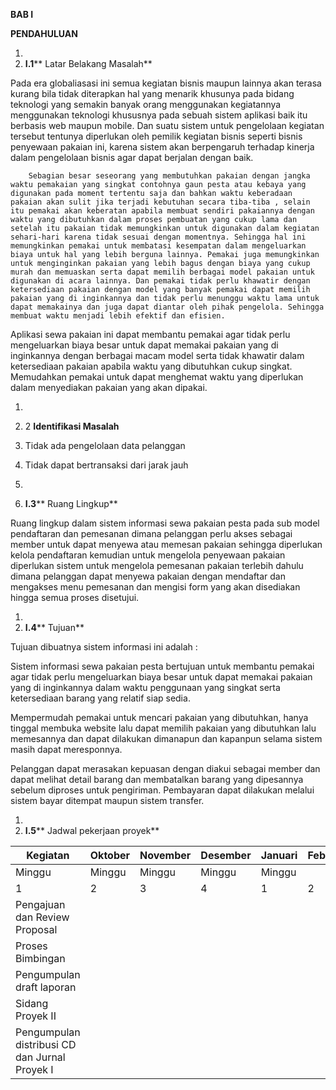 **BAB I**

**PENDAHULUAN**

1.
  1. **I.1**** Latar  Belakang  Masalah**

Pada era globaliasasi ini semua kegiatan bisnis maupun lainnya akan terasa kurang bila tidak diterapkan hal yang menarik khusunya pada bidang teknologi yang semakin banyak orang menggunakan kegiatannya menggunakan teknologi khususnya pada sebuah sistem aplikasi baik itu berbasis web maupun mobile. Dan suatu sistem untuk pengelolaan kegiatan tersebut tentunya diperlukan oleh pemilik kegiatan bisnis seperti bisnis penyewaan pakaian ini, karena sistem akan berpengaruh terhadap kinerja dalam pengelolaan bisnis agar dapat berjalan dengan baik.

        Sebagian besar seseorang yang membutuhkan pakaian dengan jangka waktu pemakaian yang singkat contohnya gaun pesta atau kebaya yang digunakan pada moment tertentu saja dan bahkan waktu keberadaan pakaian akan sulit jika terjadi kebutuhan secara tiba-tiba , selain itu pemakai akan keberatan apabila membuat sendiri pakaiannya dengan waktu yang dibutuhkan dalam proses pembuatan yang cukup lama dan setelah itu pakaian tidak memungkinkan untuk digunakan dalam kegiatan sehari-hari karena tidak sesuai dengan momentnya. Sehingga hal ini memungkinkan pemakai untuk membatasi kesempatan dalam mengeluarkan biaya untuk hal yang lebih berguna lainnya. Pemakai juga memungkinkan untuk menginginkan pakaian yang lebih bagus dengan biaya yang cukup murah dan memuaskan serta dapat memilih berbagai model pakaian untuk digunakan di acara lainnya. Dan pemakai tidak perlu khawatir dengan ketersediaan pakaian dengan model yang banyak pemakai dapat memilih pakaian yang di inginkannya dan tidak perlu menunggu waktu lama untuk dapat memakainya dan juga dapat diantar oleh pihak pengelola. Sehingga membuat waktu menjadi lebih efektif dan efisien.

Aplikasi sewa pakaian ini dapat membantu pemakai agar tidak perlu mengeluarkan biaya besar untuk dapat memakai pakaian yang di inginkannya dengan berbagai macam model serta tidak khawatir dalam ketersediaan pakaian apabila waktu yang dibutuhkan cukup singkat. Memudahkan pemakai untuk dapat menghemat waktu yang diperlukan dalam menyediakan pakaian yang  akan dipakai.

1.
  1. 2 **Identifikasi Masalah**

1. Tidak ada pengelolaan data pelanggan
2. Tidak dapat bertransaksi dari jarak jauh

1.
  1. **I.3**** Ruang Lingkup**

Ruang lingkup dalam sistem informasi sewa pakaian pesta pada sub model pendaftaran dan pemesanan dimana pelanggan perlu akses sebagai member untuk dapat menyewa atau memesan pakaian sehingga diperlukan kelola pendaftaran kemudian untuk mengelola penyewaan pakaian diperlukan sistem untuk mengelola pemesanan pakaian terlebih dahulu dimana pelanggan dapat menyewa pakaian dengan mendaftar dan mengakses menu pemesanan dan mengisi form yang akan disediakan hingga semua proses disetujui.

1.
  1. **I.4**** Tujuan**

Tujuan dibuatnya sistem informasi ini adalah        :

Sistem informasi sewa pakaian pesta bertujuan untuk membantu pemakai agar tidak perlu mengeluarkan biaya besar untuk dapat memakai pakaian yang di inginkannya dalam waktu penggunaan yang singkat serta ketersediaan barang yang relatif siap sedia.

Mempermudah pemakai untuk mencari pakaian yang dibutuhkan, hanya tinggal membuka website lalu dapat memilih pakaian yang dibutuhkan lalu memesannya dan dapat dilakukan dimanapun dan kapanpun selama sistem masih dapat meresponnya.

Pelanggan dapat merasakan kepuasan dengan diakui sebagai member dan dapat melihat detail barang dan membatalkan barang yang dipesannya sebelum diproses untuk pengiriman. Pembayaran dapat dilakukan melalui sistem bayar ditempat maupun sistem transfer.

1.
  1. **I.5**** Jadwal pekerjaan proyek**

| Kegiatan | Oktober | November | Desember | Januari | Februari |
| --- | --- | --- | --- | --- | --- |
| Minggu | Minggu | Minggu | Minggu | Minggu |
| 1 | 2 | 3 | 4 | 1 | 2 | 3 | 4 | 1 | 2 | 3 | 4 | 1 | 2 | 3 | 4 | 1 | 2 | 3 | 4 |
| Pengajuan dan Review Proposal | | | | | | | | | | | | | | | | | | | | |
| Proses Bimbingan | | | | | | | | | | | | | | | | | | | | |
| Pengumpulan draft laporan | | | | | | | | | | | | | | | | | | | | |
| Sidang Proyek II | | | | | | | | | | | | | | | | | | | | |
| Pengumpulan distribusi CD dan Jurnal Proyek I | | | | | | | | | | | | | | | | | | | | |